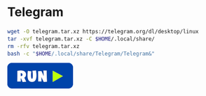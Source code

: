 # Telegram
```bash
wget -O telegram.tar.xz https://telegram.org/dl/desktop/linux
tar -xvf telegram.tar.xz -C $HOME/.local/share/
rm -rfv telegram.tar.xz
bash -c "$HOME/.local/share/Telegram/Telegram&"
```
[![bashrun](../images/bashrun.png)](br:telegram)